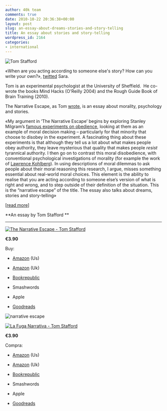 ```yaml
---
author: 40k team
comments: true
date: 2010-10-22 20:36:38+00:00
layout: post
slug: an-essay-about-dreams-stories-and-story-telling
title: An essay about stories and story-telling
wordpress_id: 2164
categories:
- international
---
```


![Tom Stafford](http://www.40kbooks.com/wp-content/uploads/2010/06/tom-stafford.jpg)

«When are you acting according to someone else's story? How can you write your own?», [twitted](http://twitter.com/#!/stjewell/status/28048322560) Sara.

Tom is an experimental psychologist at the University of Sheffield.  He co-wrote the books Mind Hacks (O'Reilly 2004) and the Rough Guide Book of Brain Training (2010).

The Narrative Escape, as Tom [wrote](http://mindhacks.com/2010/10/21/the-narrative-escape/), is an essay about morality, psychology and stories.

«My argument in ‘The Narrative Escape’ begins by exploring Stanley Milgram’s [famous experiments on obedience](http://en.wikipedia.org/wiki/Milgram_experiment), looking at them as an example of moral decision making – particularly for that minority that choose to disobey in the experiment. A fascinating thing about these experiments is that although they tell us a lot about what makes people obey authority, they leave mysterious that quality that makes people _resist_ tyrannical authority. I then go on to contrast this moral disobedience, with conventional psychological investigations of morality (for example the work of [Lawrence Kohlberg](http://en.wikipedia.org/wiki/Kohlberg%27s_stages_of_moral_development)). In using descriptions of moral dilemmas to ask people about their moral reasoning this research, I argue, misses something essential about real-world moral choices. This element is the ability to realise that you are acting according to someone else’s version of what is right and wrong, and to step outside of their definition of the situation. This is the “narrative escape” of the title. The essay also talks about dreams, stories and story-telling»

[[read more](http://mindhacks.com/2010/10/21/the-narrative-escape/)]








**An essay by Tom Stafford
**

** **






[![The Narrative Escape - Tom  Stafford](http://www.40kbooks.com/wp-content/uploads/narrative-stafford_corretto_ok_t1.jpg)](http://www.40kbooks.com/?page_id=133&category=6&product_id=21)

**€3.90**

Buy:



	
  * [Amazon](http://www.amazon.com/dp/B0047T7OX6) (Us)[ ](http://www.bookrepublic.it/book/9788865860038-tranne-la-musica/)

	
  * [Amazon](https://www.amazon.co.uk/dp/B0047T7OX6) (Uk)

	
  * [Bookrepublic](http://www.bookrepublic.it/book/9788865860229-the-narrative-escape/)

	
  * Smashwords

	
  * Apple

	
  * [Goodreads](http://www.goodreads.com/book/show/9538403-the-narrative-escape)





![narrative escape](http://www.40kbooks.com/wp-content/uploads/narrativehook2.jpg)


[![La Fuga Narrativa - Tom Stafford](http://www.40kbooks.com/wp-content/uploads/narrative-stafford_I_sito_t.jpeg)](http://www.40kbooks.com/?page_id=133&category=7&product_id=29)

**€3.90**

Compra:



	
  * [Amazon](http://www.amazon.com/dp/B00480ODJ2) (Us)

	
  * [Amazon](https://www.amazon.co.uk/dp/B00480ODJ2) (Uk)

	
  * [Bookrepublic](http://www.bookrepublic.it/book/9788865860236-la-fuga-narrativa/)

	
  * Smashwords

	
  * Apple

	
  * [Goodreads](http://www.goodreads.com/book/show/9538373-la-fuga-narrativa)







